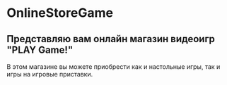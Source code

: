 # OnlineStoreGame
## Представляю вам онлайн магазин видеоигр "PLAY Game!"
В этом магазине вы можете приобрести как и настольные игры, так и игры на игровые приставки.
